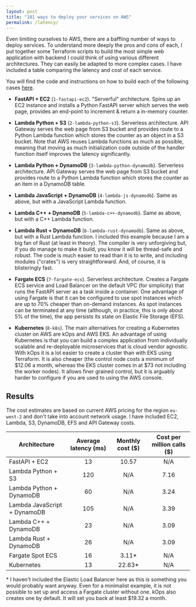 ```yaml
---
layout: post
title: "101 ways to deploy your services on AWS"
permalink: /latency/
---
```

Even limiting ourselves to AWS, there are a baffling number of ways to deploy services. To understand more deeply the pros and cons of each, I put together some Terraform scripts to build the most simple web application with backend I could think of using various different architectures. They can easily be adapted to more complex cases. I have included a table comparing the latency and cost of each service.
<!--more-->

You will find the code and instructions on how to build each of the following cases [here](https://github.com/teticio/latency).

* **FastAPI + EC2** (`1-fastapi-ec2`). "Serverful" architecture. Spins up an EC2 instance and installs a Python FastAPI server which serves the web page, provides an end-point to increment & return a in-memory counter.

* **Lambda Python + S3** (`2-lambda-python-s3`). Serverless architecture. API Gateway serves the web page from S3 bucket and provides route to a Python Lambda function which stores the counter as an object in a S3 bucket. Note that AWS reuses Lambda functions as much as possible, meaning that moving as much initialization code outside of the handler function itself improves the latency significantly.

* **Lambda Python + DynamoDB** (`3-lambda-python-dynamodb`). Serverless architecture. API Gateway serves the web page from S3 bucket and provides route to a Python Lambda function which stores the counter as an item in a DynamoDB table.

* **Lambda JavaScript + DynamoDB** (`4-lambda-js-dynamodb`). Same as above, but with a JavaScript Lambda function.

* **Lambda C++ + DynamoDB** (`5-lambda-c++-dynamodb`). Same as above, but with a C++ Lambda function.

* **Lambda Rust + DynamoDB** (`6-lambda-rust-dynamodb`). Same as above, but with a Rust Lambda function. I included this example because I am a big fan of Rust (at least in theory). The compiler is very unforgiving but, if you do manage to make it build, you know it will be thread-safe and robust. The code is much easier to read than it is to write, and including modules ("crates") is very straightforward. And, of course, it is blisteringly fast.

* **Fargate ECS** (`7-fargate-ecs`). Serverless architecture. Creates a Fargate ECS service and Load Balancer on the default VPC (for simplicity) that runs the FastAPI server as a task inside a container. One advantage of using Fargate is that it can be configured to use spot instances which are up to 70% cheaper than on-demand instances. As spot instances can be terminated at any time (although, in practice, this is only about 5% of the time), the app persists its state on Elastic File Storage (EFS).

* **Kubernetes** (`8-k8s`). The main alternatives for creating a Kubernetes cluster on AWS are kOps and AWS EKS. An advantage of using Kubernetes is that you can build a complex application from individually scalable and re-deployable microservices that is cloud vendor agnostic. With kOps it is a lot easier to create a cluster than with EKS using Terraform. It is also cheaper (the control node costs a minimum of $12.06 a month, whereas the EKS cluster comes in at $73 not including the worker nodes). It allows finer grained control, but it is arguably harder to configure if you are used to using the AWS console.

## Results

The cost estimates are based on current AWS pricing for the region `eu-west-2` and don't take into account network usage. I have included EC2, Lambda, S3, DynamoDB, EFS and API Gateway costs.

| Architecture                 | Average latency (ms) | Monthly cost ($) | Cost per million calls ($) |
|------------------------------|:--------------------:|:----------------:|:--------------------------:|
| FastAPI + EC2                | 13                   | 10.57            | N/A                        |
| Lambda Python + S3           | 120                  | N/A              | 7.16                       |
| Lambda Python + DynamoDB     | 60                   | N/A              | 3.24                       |
| Lambda JavaScript + DynamoDB | 105                  | N/A              | 3.39                       |
| Lambda C++ + DynamoDB        | 23                   | N/A              | 3.09                       |
| Lambda Rust + DynamoDB       | 26                   | N/A              | 3.09                       |
| Fargate Spot ECS             | 16                   | 3.11\*           | N/A                        |
| Kubernetes                   | 13                   | 22.63\*          | N/A                        |

\* I haven't included the Elastic Load Balancer here as this is something you would probably want anyway. Even for a minimalist example, it is not possible to set up and access a Fargate cluster without one. kOps also creates one by default. It will set you back at least $19.32 a month.